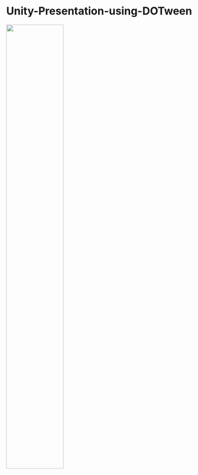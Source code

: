 # Unity-Presentation-using-DOTween

<img src="https://user-images.githubusercontent.com/37477845/115559147-637d3c00-a2ee-11eb-8751-a6dad0807372.gif" width="55%">
